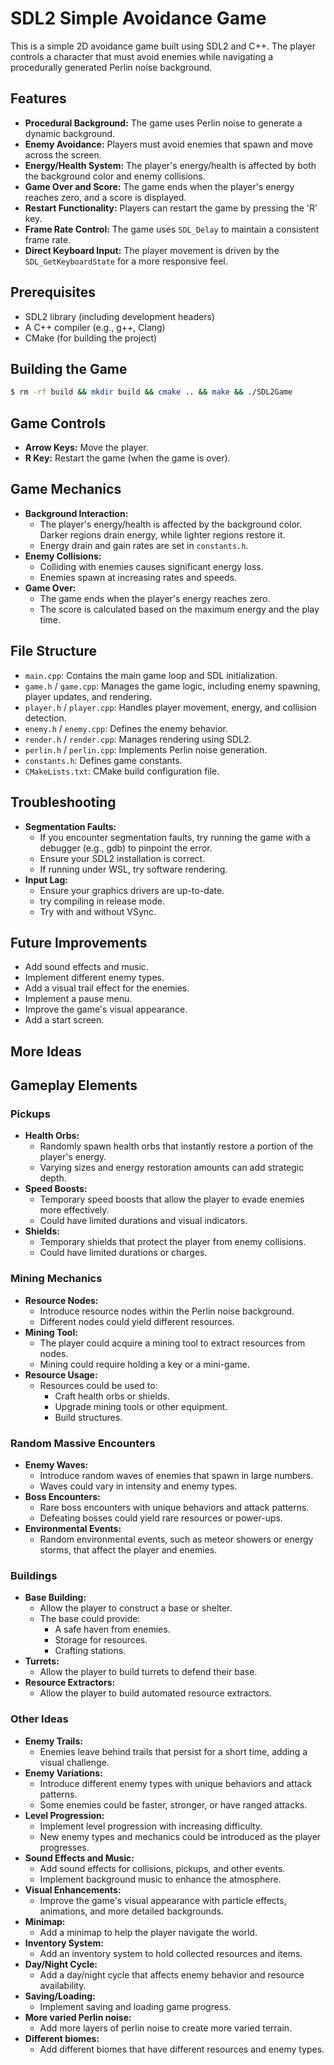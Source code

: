# SDL2 Simple Avoidance Game

This is a simple 2D avoidance game built using SDL2 and C++. The player controls a character that must avoid enemies while navigating a procedurally generated Perlin noise background.

## Features

* **Procedural Background:** The game uses Perlin noise to generate a dynamic background.
* **Enemy Avoidance:** Players must avoid enemies that spawn and move across the screen.
* **Energy/Health System:** The player's energy/health is affected by both the background color and enemy collisions.
* **Game Over and Score:** The game ends when the player's energy reaches zero, and a score is displayed.
* **Restart Functionality:** Players can restart the game by pressing the 'R' key.
* **Frame Rate Control:** The game uses `SDL_Delay` to maintain a consistent frame rate.
* **Direct Keyboard Input:** The player movement is driven by the `SDL_GetKeyboardState` for a more responsive feel.

## Prerequisites

* SDL2 library (including development headers)
* A C++ compiler (e.g., g++, Clang)
* CMake (for building the project)

## Building the Game

```bash
$ rm -rf build && mkdir build && cmake .. && make && ./SDL2Game
```

## Game Controls

* **Arrow Keys:** Move the player.
* **R Key:** Restart the game (when the game is over).

## Game Mechanics

* **Background Interaction:**
    * The player's energy/health is affected by the background color. Darker regions drain energy, while lighter regions restore it.
    * Energy drain and gain rates are set in `constants.h`.
* **Enemy Collisions:**
    * Colliding with enemies causes significant energy loss.
    * Enemies spawn at increasing rates and speeds.
* **Game Over:**
    * The game ends when the player's energy reaches zero.
    * The score is calculated based on the maximum energy and the play time.

## File Structure

* `main.cpp`: Contains the main game loop and SDL initialization.
* `game.h` / `game.cpp`: Manages the game logic, including enemy spawning, player updates, and rendering.
* `player.h` / `player.cpp`: Handles player movement, energy, and collision detection.
* `enemy.h` / `enemy.cpp`: Defines the enemy behavior.
* `render.h` / `render.cpp`: Manages rendering using SDL2.
* `perlin.h` / `perlin.cpp`: Implements Perlin noise generation.
* `constants.h`: Defines game constants.
* `CMakeLists.txt`: CMake build configuration file.

## Troubleshooting

* **Segmentation Faults:**
    * If you encounter segmentation faults, try running the game with a debugger (e.g., gdb) to pinpoint the error.
    * Ensure your SDL2 installation is correct.
    * If running under WSL, try software rendering.
* **Input Lag:**
    * Ensure your graphics drivers are up-to-date.
    * try compiling in release mode.
    * Try with and without VSync.

## Future Improvements

* Add sound effects and music.
* Implement different enemy types.
* Add a visual trail effect for the enemies.
* Implement a pause menu.
* Improve the game's visual appearance.
* Add a start screen.

## More Ideas

## Gameplay Elements

### Pickups

* **Health Orbs:**
    * Randomly spawn health orbs that instantly restore a portion of the player's energy.
    * Varying sizes and energy restoration amounts can add strategic depth.
* **Speed Boosts:**
    * Temporary speed boosts that allow the player to evade enemies more effectively.
    * Could have limited durations and visual indicators.
* **Shields:**
    * Temporary shields that protect the player from enemy collisions.
    * Could have limited durations or charges.

### Mining Mechanics

* **Resource Nodes:**
    * Introduce resource nodes within the Perlin noise background.
    * Different nodes could yield different resources.
* **Mining Tool:**
    * The player could acquire a mining tool to extract resources from nodes.
    * Mining could require holding a key or a mini-game.
* **Resource Usage:**
    * Resources could be used to:
        * Craft health orbs or shields.
        * Upgrade mining tools or other equipment.
        * Build structures.

### Random Massive Encounters

* **Enemy Waves:**
    * Introduce random waves of enemies that spawn in large numbers.
    * Waves could vary in intensity and enemy types.
* **Boss Encounters:**
    * Rare boss encounters with unique behaviors and attack patterns.
    * Defeating bosses could yield rare resources or power-ups.
* **Environmental Events:**
    * Random environmental events, such as meteor showers or energy storms, that affect the player and enemies.

### Buildings

* **Base Building:**
    * Allow the player to construct a base or shelter.
    * The base could provide:
        * A safe haven from enemies.
        * Storage for resources.
        * Crafting stations.
* **Turrets:**
    * Allow the player to build turrets to defend their base.
* **Resource Extractors:**
    * Allow the player to build automated resource extractors.

### Other Ideas

* **Enemy Trails:**
    * Enemies leave behind trails that persist for a short time, adding a visual challenge.
* **Enemy Variations:**
    * Introduce different enemy types with unique behaviors and attack patterns.
    * Some enemies could be faster, stronger, or have ranged attacks.
* **Level Progression:**
    * Implement level progression with increasing difficulty.
    * New enemy types and mechanics could be introduced as the player progresses.
* **Sound Effects and Music:**
    * Add sound effects for collisions, pickups, and other events.
    * Implement background music to enhance the atmosphere.
* **Visual Enhancements:**
    * Improve the game's visual appearance with particle effects, animations, and more detailed backgrounds.
* **Minimap:**
    * Add a minimap to help the player navigate the world.
* **Inventory System:**
    * Add an inventory system to hold collected resources and items.
* **Day/Night Cycle:**
    * Add a day/night cycle that affects enemy behavior and resource availability.
* **Saving/Loading:**
    * Implement saving and loading game progress.
* **More varied Perlin noise:**
    * Add more layers of perlin noise to create more varied terrain.
* **Different biomes:**
    * Add different biomes that have different resources and enemy types.

